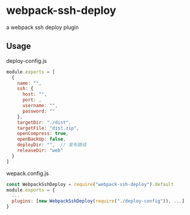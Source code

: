 # webpack-ssh-deploy

a webpack ssh deploy plugin

## Usage

deploy-config.js

```js
module.exports = [
  {
    name: "",
    ssh: {
      host: "",
      port: ,
      username: "",
      password: ""
    },
    targetDir: "./dist",
    targetFile: "dist.zip",
    openCompress: true,
    openBackUp: false,
    deployDir: "",  // 发布路径
    releaseDir: "web"
  }
]
```

wepack.config.js

```js
const WebpackSshDeploy = require("webpack-ssh-deploy").default
module.exports = {
  ...
  plugins: [new WebpackSshDeploy(require("./deploy-config")), ...]
}
```
